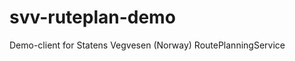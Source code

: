 svv-ruteplan-demo
=================

Demo-client for Statens Vegvesen (Norway) RoutePlanningService
